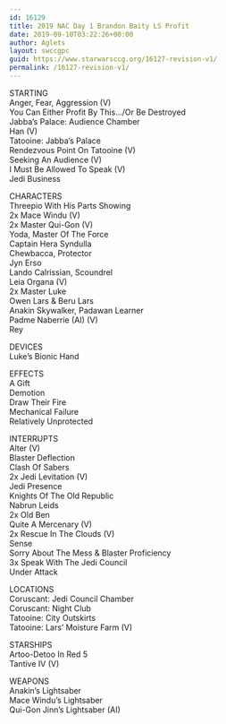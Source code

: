 ```yaml
---
id: 16129
title: 2019 NAC Day 1 Brandon Baity LS Profit
date: 2019-09-10T03:22:26+00:00
author: Aglets
layout: swccgpc
guid: https://www.starwarsccg.org/16127-revision-v1/
permalink: /16127-revision-v1/
---
```

STARTING  
Anger, Fear, Aggression (V)  
You Can Either Profit By This…/Or Be Destroyed  
Jabba&#8217;s Palace: Audience Chamber  
Han (V)  
Tatooine: Jabba&#8217;s Palace  
Rendezvous Point On Tatooine (V)  
Seeking An Audience (V)  
I Must Be Allowed To Speak (V)  
Jedi Business

CHARACTERS  
Threepio With His Parts Showing  
2x Mace Windu (V)  
2x Master Qui-Gon (V)  
Yoda, Master Of The Force  
Captain Hera Syndulla  
Chewbacca, Protector  
Jyn Erso  
Lando Calrissian, Scoundrel  
Leia Organa (V)  
2x Master Luke  
Owen Lars & Beru Lars  
Anakin Skywalker, Padawan Learner  
Padme Naberrie (AI) (V)  
Rey

DEVICES  
Luke&#8217;s Bionic Hand

EFFECTS  
A Gift  
Demotion  
Draw Their Fire  
Mechanical Failure  
Relatively Unprotected

INTERRUPTS  
Alter (V)  
Blaster Deflection  
Clash Of Sabers  
2x Jedi Levitation (V)  
Jedi Presence  
Knights Of The Old Republic  
Nabrun Leids  
2x Old Ben  
Quite A Mercenary (V)  
2x Rescue In The Clouds (V)  
Sense  
Sorry About The Mess & Blaster Proficiency  
3x Speak With The Jedi Council  
Under Attack

LOCATIONS  
Coruscant: Jedi Council Chamber  
Coruscant: Night Club  
Tatooine: City Outskirts  
Tatooine: Lars&#8217; Moisture Farm (V)

STARSHIPS  
Artoo-Detoo In Red 5  
Tantive IV (V)

WEAPONS  
Anakin&#8217;s Lightsaber  
Mace Windu&#8217;s Lightsaber  
Qui-Gon Jinn&#8217;s Lightsaber (AI)